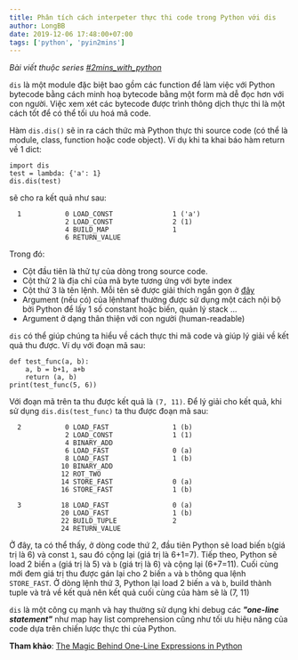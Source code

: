 ```yaml
---
title: Phân tích cách interpeter thực thi code trong Python với dis
author: LongBB
date: 2019-12-06 17:48:00+07:00
tags: ['python', 'pyin2mins']
---
```


*Bài viết thuộc series [#2mins_with_python](/tags/pyin2mins)*

`dis` là một module đặc biệt bao gồm các function để làm việc với Python bytecode bằng cách minh hoạ bytecode bằng một form mà dễ đọc hơn với con người. Việc xem xét các bytecode được trình thông dịch thực thi là một cách tốt để có thể tối ưu hoá mã code.

Hàm `dis.dis()` sẽ in ra cách thức mà Python thực thi source code (có thể là module, class, function hoặc code object). Ví dụ khi ta khai báo hàm return về 1 dict:
```
import dis
test = lambda: {'a': 1}
dis.dis(test)
```
sẽ cho ra kết quả như sau:
```
  1           0 LOAD_CONST               1 ('a')
              2 LOAD_CONST               2 (1)
              4 BUILD_MAP                1
              6 RETURN_VALUE
```
Trong đó:
- Cột đầu tiên là thử tự của dòng trong source code.
- Cột thử 2 là địa chỉ của mã byte tương ứng với byte index
- Cột thứ 3 là tên lệnh. Mỗi tên sẽ được giải thích ngắn gọn ở [đây](https://docs.python.org/3.7/library/dis.html#python-bytecode-instructions)
- Argument (nếu có) của lệnhmaf thường được sử dụng một cách nội bộ bởi Python để lấy 1 số constant hoặc biến, quản lý stack  ...
- Argument ở dạng thân thiện với con người (human-readable)

`dis` có thể giúp chúng ta hiểu về cách thực thi mã code và giúp lý giải về kết quả thu được. Ví dụ với đoạn mã sau:
```
def test_func(a, b):
    a, b = b+1, a+b
    return (a, b)
print(test_func(5, 6))
```
Với đoạn mã trên ta thu được kết quả là `(7, 11)`. Để lý giải cho kết quả, khi sử dụng `dis.dis(test_func)` ta thu được đoạn mã sau:
```
  2           0 LOAD_FAST                1 (b)
              2 LOAD_CONST               1 (1)
              4 BINARY_ADD
              6 LOAD_FAST                0 (a)
              8 LOAD_FAST                1 (b)
             10 BINARY_ADD
             12 ROT_TWO
             14 STORE_FAST               0 (a)
             16 STORE_FAST               1 (b)

  3          18 LOAD_FAST                0 (a)
             20 LOAD_FAST                1 (b)
             22 BUILD_TUPLE              2
             24 RETURN_VALUE
```
Ở đây, ta có thể thấy, ở dòng code thứ 2, đầu tiên Python sẽ load biến `b`(giá trị là 6) và const `1`, sau đó cộng lại (giá trị là 6+1=7). Tiếp theo, Python sẽ load 2 biến `a` (giá trị là 5) và `b` (giá trị là 6) và cộng lại (6+7=11). Cuối cùng mới đem giá trị thu được gán lại cho 2 biến `a` và `b` thông qua lệnh `STORE_FAST`. Ở dòng lệnh thứ 3, Python lại load 2 biến `a` và `b`, build thành tuple và trả về kết quả nên kết quả cuối cùng của hàm sẽ là (7, 11)

`dis` là một công cụ mạnh và hay thường sử dụng khi debug các ***"one-line statement"*** như map hay list comprehension cũng như tối ưu hiệu năng của code dựa trên chiến lược thực thi của Python.

**Tham khảo**: [The Magic Behind One-Line Expressions in Python](https://medium.com/swlh/the-magic-behind-one-line-expressions-in-python-816c10180c5c)
